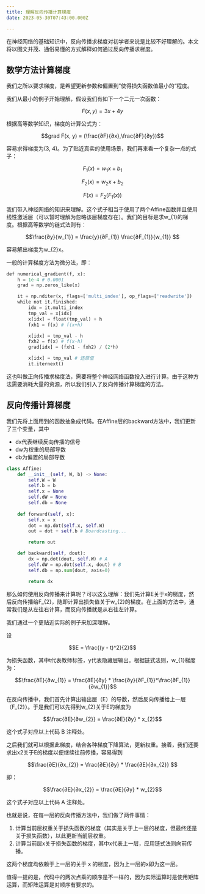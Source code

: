 ```yaml
---
title: 理解反向传播计算梯度
date: 2023-05-30T07:43:00.000Z

---
```



在神经网络的基础知识中，反向传播求梯度对初学者来说是比较不好理解的。本文将以图文并茂、通俗易懂的方式解释如何通过反向传播求梯度。

## 数学方法计算梯度

我们之所以要求梯度，是希望更新参数和偏置到”使得损失函数值最小的“程度。

我们从最小的例子开始理解，假设我们有如下一个二元一次函数：

$$F(x, y) = 3x + 4y$$

根据高等数学知识，梯度的计算公式为：

$$grad F(x, y) = (\frac{∂F}{∂x},\frac{∂F}{∂y})$$

容易求得梯度为(3, 4)。为了贴近真实的使用场景，我们再来看一个复杂一点的式子：

$$
F_{1}(x) = w_{1}x + b_{1}
$$

$$F_{2}(x) = w_{2}x + b_{2}$$

$$F(x) = F_{2}(F_{1}(x))$$

我们带入神经网络的知识来理解。这个式子相当于使用了两个Affine函数并且使用线性激活层（可以暂时理解为忽略该层梯度存在）。我们的目标是求w_{1}的梯度。根据高等数学的链式法则有：

$$\frac{∂y}{w_{1}} = \frac{y}{∂F_{1}} \frac{∂F_{1}}{w_{1}}  $$

容易解出梯度为w_{2}x。

一般的计算梯度方法为微分法，即：

```python
def numerical_gradient(f, x):
    h = 1e-4 # 0.0001
    grad = np.zeros_like(x)

    it = np.nditer(x, flags=['multi_index'], op_flags=['readwrite'])
    while not it.finished:
        idx = it.multi_index
        tmp_val = x[idx]
        x[idx] = float(tmp_val) + h
        fxh1 = f(x) # f(x+h)

        x[idx] = tmp_val - h
        fxh2 = f(x) # f(x-h)
        grad[idx] = (fxh1 - fxh2) / (2*h)

        x[idx] = tmp_val # 还原值
        it.iternext()
```

这也叫做正向传播求梯度法，需要将整个神经网络函数投入进行计算。由于这种方法需要消耗大量的资源，所以我们引入了反向传播计算梯度的方法。

## 反向传播计算梯度

我们先将上面用到的函数抽象成代码。在Affine层的backward方法中，我们更新了三个变量，其中
- dx代表继续反向传播的信号
- dw为权重的局部导数
- db为偏置的局部导数

```python
class Affine:
    def __init__(self, W, b) -> None:
        self.W = W
        self.b = b
        self.x = None
        self.dW = None
        self.db = None
    
    def forward(self, x):
        self.x = x
        dot = np.dot(self.x, self.W)
        out = dot + self.b # Boardcasting...

        return out

    def backward(self, dout):
        dx = np.dot(dout, self.W) # A
        self.dW = np.dot(self.x, dout) # B
        self.db = np.sum(dout, axis=0)

        return dx
```

那么如何使用反向传播来计算呢？可以这么理解：我们先计算E关于x的梯度，然后反向传播给F_{2}，随即计算出损失值关于w_{2}的梯度。在上面的方法中，通常我们是从左往右计算，而反向传播就是从右往左计算。

我们通过一个更贴近实际的例子来加深理解。

设

$$E = \frac{(y - t)^2}{2}$$

为损失函数，其中t代表教师标签，y代表隐藏层输出。根据链式法则，w_{1}梯度为：

$$\frac{∂E}{∂w_{1}} = \frac{∂E}{∂y} * \frac{∂y}{∂F_{1}}*\frac{∂F_{1}}{∂w_{1}}$$

在反向传播中，我们首先计算出输出层（E）的导数，然后反向传播给上一层（F_{2}）。于是我们可以先得到w_{2}关于E的梯度为 

$$\frac{∂E}{∂w_{2}} = \frac{∂E}{∂y} * x_{2}$$

这个式子对应以上代码 B 注释处。

之后我们就可以根据此梯度，结合各种梯度下降算法，更新权重。接着，我们还要求出x2关于E的梯度以便继续往前传播，容易得到

$$\frac{∂E}{∂x_{2}} = \frac{∂E}{∂y} * \frac{∂E}{∂x_{2}} $$

即：

$$\frac{∂E}{∂x_{2}} = \frac{∂E}{∂y} * w_{2}$$

这个式子对应以上代码 A 注释处。

也就是说，在每一层的反向传播方法中，我们做了两件事情：

1. 计算当前层权重关于损失函数的梯度（其实是关于上一层的梯度，但最终还是关于损失函数），以此更新当前层权重。
2. 计算当前层x关于损失函数的梯度，其中x代表上一层，应用链式法则向前传播。

这两个梯度均依赖于上一层的关于 x 的梯度，因为上一层的x即为这一层。

值得一提的是，代码中的两次点乘的顺序是不一样的，因为实际运算时是使用矩阵运算，而矩阵运算是对顺序有要求的。
